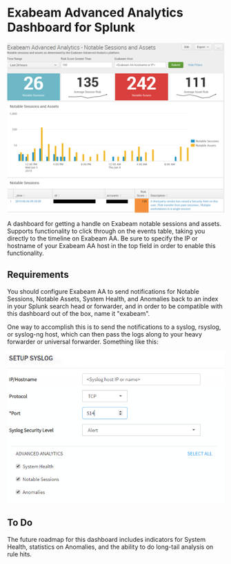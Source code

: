 # Exabeam Advanced Analytics Dashboard for Splunk

![Dashboard Screenshot](./exabeam-aa.png)

A dashboard for getting a handle on Exabeam notable sessions and assets. Supports functionality to click through on the events table, taking you directly to the timeline on Exabeam AA. Be sure to specify the IP or hostname of your Exabeam AA host in the top field in order to enable this functionality.

## Requirements

You should configure Exabeam AA to send notifications for Notable Sessions, Notable Assets, System Health, and Anomalies back to an index in your Splunk search head or forwarder, and in order to be compatible with this dashboard out of the box, name it "exabeam". 

One way to accomplish this is to send the notifications to a syslog, rsyslog, or syslog-ng host, which can then pass the logs along to your heavy forwarder or universal forwarder. Something like this:

![Notification Configuration](./exabeam-aa-2.png)


## To Do

The future roadmap for this dashboard includes indicators for System Health, statistics on Anomalies, and the ability to do long-tail analysis on rule hits.

